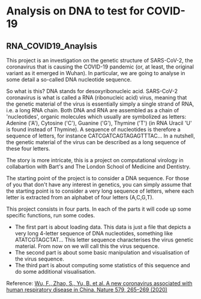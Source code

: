 # Analysis on DNA to test for COVID-19 
## RNA_COVID19_Anaylsis

This project is an investigation on the genetic structure of SARS-CoV-2, the coronavirus that is causing the COVID-19 pandemic (or, at least, the original variant as it emerged in Wuhan). In particular, we are going to analyse in some detail a so-called DNA nucleotide sequence.

So what is this? DNA stands for desoxyribonucleic acid. SARS-CoV-2 coronavirus is what is called a RNA (ribonucleic acid) virus, meaning that the genetic material of the virus is essentially simply a single strand of RNA, i.e. a long RNA chain. Both DNA and RNA are assembled as a chain of 'nucleotides', organic molecules which usually are symbolized as letters: Adenine ('A'), Cytosine ('C'), Guanine ('G'), Thymine ('T') (in RNA Uracil 'U' is found instead of Thymine). A sequence of nucleotides is therefore a sequence of letters, for instance CATCGATCAGTAGAGTTTAC... In a nutshell, the genetic material of the virus can be described as a long sequence of these four letters.

The story is more intricate, this is a project on computational virology in collabartion with Bart's and The London School of Medicine and Dentistry.

 The starting point of the project is to consider a DNA sequence. For those of you that don't have any interest in genetics, you can simply assume that the starting point is to consider a very long sequence of letters, where each letter is extracted from an alphabet of four letters (A,C,G,T).
 
This project consists in four parts. In each of the parts it will code up some specific functions, run some codes.

- The first part is about loading data. This data is just a file that depicts a very long 4-letter sequence of DNA nucleotides, something like ATATCGTAGCTAT... This letter sequence characterises the virus genetic material. From now on we will call this the virus sequence.
- The second part is about some basic manipulation and visualisation of the virus sequence.
- The third part is about computing some statistics of this sequence and do some additional visualisation.

Reference: [Wu, F., Zhao, S., Yu, B. et al. A new coronavirus associated with human respiratory disease in China. Nature 579, 265–269 (2020)](https://www.nature.com/articles/s41586-020-2008-3)
